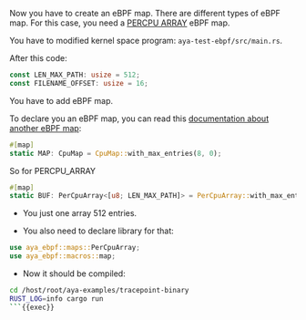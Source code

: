 Now you have to create an eBPF map. There are different types of eBPF map. For this case, you need a [PERCPU ARRAY](https://docs.ebpf.io/linux/map-type/BPF_MAP_TYPE_PERCPU_ARRAY/) eBPF map.

You have to modified kernel space program: `aya-test-ebpf/src/main.rs`.

After this code:

```rust
const LEN_MAX_PATH: usize = 512;
const FILENAME_OFFSET: usize = 16;
```

You have to add eBPF map.

To declare you an eBPF map, you can read this [documentation about another eBPF map](https://docs.rs/aya-ebpf/latest/aya_ebpf/maps/xdp/struct.CpuMap.html):
```rust
#[map]
static MAP: CpuMap = CpuMap::with_max_entries(8, 0);
```

So for PERCPU_ARRAY
```rust
#[map]
static BUF: PerCpuArray<[u8; LEN_MAX_PATH]> = PerCpuArray::with_max_entries(1, 0);
```

* You just one array 512 entries.

* You also need to declare library for that:

```rust
use aya_ebpf::maps::PerCpuArray;
use aya_ebpf::macros::map;
```

* Now it should be compiled:
```bash
cd /host/root/aya-examples/tracepoint-binary
RUST_LOG=info cargo run
```{{exec}}
